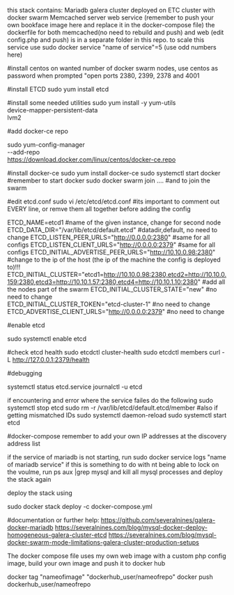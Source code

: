 this stack contains:
Mariadb galera cluster deployed on ETC cluster with docker swarm
Memcached server
web service (remember to push your own bookface image here and replace it in the docker-compose file)
the dockerfile for both memcached(no need to rebuild and push) and web (edit config.php and push) is in a separate folder in this repo. 
to scale this service use 
sudo docker service "name of service"=5 (use odd numbers here)




#install centos on wanted number of docker swarm nodes, use centos as password when prompted
"open ports 2380, 2399, 2378 and 4001

#install ETCD
sudo yum install etcd

#install some needed utilities 
sudo yum install -y yum-utils \
   device-mapper-persistent-data \
   lvm2

#add docker-ce repo

sudo yum-config-manager \
     --add-repo \
     https://download.docker.com/linux/centos/docker-ce.repo

#install docker-ce
sudo yum install docker-ce
sudo systemctl start docker #remember to start docker
sudo  docker swarm join .... #and to join the swarm


#edit etcd.conf
sudo vi /etc/etcd/etcd.conf    #its important to comment out EVERY line, or remve them all together before adding the config


ETCD_NAME=etcd1                                             #name of the given instance, change for second node
ETCD_DATA_DIR="/var/lib/etcd/default.etcd"                  #datadir,default, no need to change
ETCD_LISTEN_PEER_URLS="http://0.0.0.0:2380"                 #same for all configs
ETCD_LISTEN_CLIENT_URLS="http://0.0.0.0:2379"               #same for all configs
ETCD_INITIAL_ADVERTISE_PEER_URLS="http://10.10.0.98:2380"   #change to the ip of the  host (the ip of the machine the config is deployed to)!!!
ETCD_INITIAL_CLUSTER="etcd1=http://10.10.0.98:2380,etcd2=http://10.10.0.159:2380,etcd3=http://10.10.1.57:2380,etcd4=http://10.10.1.10:2380"    #add all the nodes part of the swarm
ETCD_INITIAL_CLUSTER_STATE="new"                            #no need to change                                                                                                       
ETCD_INITIAL_CLUSTER_TOKEN="etcd-cluster-1"                 #no need to change
ETCD_ADVERTISE_CLIENT_URLS="http://0.0.0.0:2379"            #no need to change

#enable etcd

sudo systemctl enable etcd

#check etcd health
sudo etcdctl cluster-health
sudo etcdctl members 
curl -L http://127.0.0.1:2379/health


#debugging

systemctl status etcd.service
journalctl -u etcd

if encountering and error where the service failes do the following
 sudo systemctl stop etcd
 sudo rm -r /var/lib/etcd/default.etcd/member    #also if getting mismatched IDs
 sudo systemctl daemon-reload
 sudo systemctl start etcd

#docker-compose
remember to add your own IP addresses at the discovery address list

if the service of mariadb is not starting, run sudo docker service logs "name of mariadb service" if this is something to do with nt being able to lock on the voulme, run ps aux |grep mysql and kill all mysql processes and deploy the stack again


deploy the stack using

sudo docker stack deploy -c docker-compose.yml

#documentation or further help:
https://github.com/severalnines/galera-docker-mariadb
https://severalnines.com/blog/mysql-docker-deploy-homogeneous-galera-cluster-etcd
https://severalnines.com/blog/mysql-docker-swarm-mode-limitations-galera-cluster-production-setups


The docker compose file uses my own web image with a custom php config image, build your own image and push it to docker hub

docker tag "nameofimage" "dockerhub_user/nameofrepo"
docker push dockerhub_user/nameofrepo
